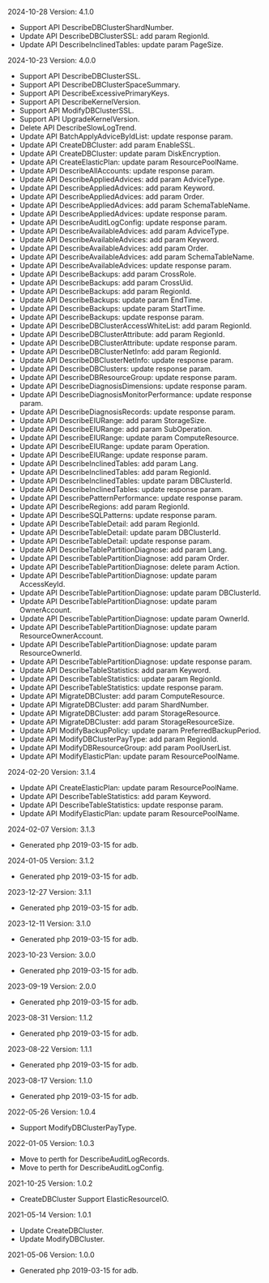 2024-10-28 Version: 4.1.0
- Support API DescribeDBClusterShardNumber.
- Update API DescribeDBClusterSSL: add param RegionId.
- Update API DescribeInclinedTables: update param PageSize.


2024-10-23 Version: 4.0.0
- Support API DescribeDBClusterSSL.
- Support API DescribeDBClusterSpaceSummary.
- Support API DescribeExcessivePrimaryKeys.
- Support API DescribeKernelVersion.
- Support API ModifyDBClusterSSL.
- Support API UpgradeKernelVersion.
- Delete API DescribeSlowLogTrend.
- Update API BatchApplyAdviceByIdList: update response param.
- Update API CreateDBCluster: add param EnableSSL.
- Update API CreateDBCluster: update param DiskEncryption.
- Update API CreateElasticPlan: update param ResourcePoolName.
- Update API DescribeAllAccounts: update response param.
- Update API DescribeAppliedAdvices: add param AdviceType.
- Update API DescribeAppliedAdvices: add param Keyword.
- Update API DescribeAppliedAdvices: add param Order.
- Update API DescribeAppliedAdvices: add param SchemaTableName.
- Update API DescribeAppliedAdvices: update response param.
- Update API DescribeAuditLogConfig: update response param.
- Update API DescribeAvailableAdvices: add param AdviceType.
- Update API DescribeAvailableAdvices: add param Keyword.
- Update API DescribeAvailableAdvices: add param Order.
- Update API DescribeAvailableAdvices: add param SchemaTableName.
- Update API DescribeAvailableAdvices: update response param.
- Update API DescribeBackups: add param CrossRole.
- Update API DescribeBackups: add param CrossUid.
- Update API DescribeBackups: add param RegionId.
- Update API DescribeBackups: update param EndTime.
- Update API DescribeBackups: update param StartTime.
- Update API DescribeBackups: update response param.
- Update API DescribeDBClusterAccessWhiteList: add param RegionId.
- Update API DescribeDBClusterAttribute: add param RegionId.
- Update API DescribeDBClusterAttribute: update response param.
- Update API DescribeDBClusterNetInfo: add param RegionId.
- Update API DescribeDBClusterNetInfo: update response param.
- Update API DescribeDBClusters: update response param.
- Update API DescribeDBResourceGroup: update response param.
- Update API DescribeDiagnosisDimensions: update response param.
- Update API DescribeDiagnosisMonitorPerformance: update response param.
- Update API DescribeDiagnosisRecords: update response param.
- Update API DescribeEIURange: add param StorageSize.
- Update API DescribeEIURange: add param SubOperation.
- Update API DescribeEIURange: update param ComputeResource.
- Update API DescribeEIURange: update param Operation.
- Update API DescribeEIURange: update response param.
- Update API DescribeInclinedTables: add param Lang.
- Update API DescribeInclinedTables: add param RegionId.
- Update API DescribeInclinedTables: update param DBClusterId.
- Update API DescribeInclinedTables: update response param.
- Update API DescribePatternPerformance: update response param.
- Update API DescribeRegions: add param RegionId.
- Update API DescribeSQLPatterns: update response param.
- Update API DescribeTableDetail: add param RegionId.
- Update API DescribeTableDetail: update param DBClusterId.
- Update API DescribeTableDetail: update response param.
- Update API DescribeTablePartitionDiagnose: add param Lang.
- Update API DescribeTablePartitionDiagnose: add param Order.
- Update API DescribeTablePartitionDiagnose: delete param Action.
- Update API DescribeTablePartitionDiagnose: update param AccessKeyId.
- Update API DescribeTablePartitionDiagnose: update param DBClusterId.
- Update API DescribeTablePartitionDiagnose: update param OwnerAccount.
- Update API DescribeTablePartitionDiagnose: update param OwnerId.
- Update API DescribeTablePartitionDiagnose: update param ResourceOwnerAccount.
- Update API DescribeTablePartitionDiagnose: update param ResourceOwnerId.
- Update API DescribeTablePartitionDiagnose: update response param.
- Update API DescribeTableStatistics: add param Keyword.
- Update API DescribeTableStatistics: update param RegionId.
- Update API DescribeTableStatistics: update response param.
- Update API MigrateDBCluster: add param ComputeResource.
- Update API MigrateDBCluster: add param ShardNumber.
- Update API MigrateDBCluster: add param StorageResource.
- Update API MigrateDBCluster: add param StorageResourceSize.
- Update API ModifyBackupPolicy: update param PreferredBackupPeriod.
- Update API ModifyDBClusterPayType: add param RegionId.
- Update API ModifyDBResourceGroup: add param PoolUserList.
- Update API ModifyElasticPlan: update param ResourcePoolName.


2024-02-20 Version: 3.1.4
- Update API CreateElasticPlan: update param ResourcePoolName.
- Update API DescribeTableStatistics: add param Keyword.
- Update API DescribeTableStatistics: update response param.
- Update API ModifyElasticPlan: update param ResourcePoolName.


2024-02-07 Version: 3.1.3
- Generated php 2019-03-15 for adb.

2024-01-05 Version: 3.1.2
- Generated php 2019-03-15 for adb.

2023-12-27 Version: 3.1.1
- Generated php 2019-03-15 for adb.

2023-12-11 Version: 3.1.0
- Generated php 2019-03-15 for adb.

2023-10-23 Version: 3.0.0
- Generated php 2019-03-15 for adb.

2023-09-19 Version: 2.0.0
- Generated php 2019-03-15 for adb.

2023-08-31 Version: 1.1.2
- Generated php 2019-03-15 for adb.

2023-08-22 Version: 1.1.1
- Generated php 2019-03-15 for adb.

2023-08-17 Version: 1.1.0
- Generated php 2019-03-15 for adb.

2022-05-26 Version: 1.0.4
- Support ModifyDBClusterPayType.

2022-01-05 Version: 1.0.3
- Move to perth for DescribeAuditLogRecords.
- Move to perth for DescribeAuditLogConfig.

2021-10-25 Version: 1.0.2
- CreateDBCluster Support ElasticResourceIO.

2021-05-14 Version: 1.0.1
- Update CreateDBCluster.
- Update ModifyDBCluster.

2021-05-06 Version: 1.0.0
- Generated php 2019-03-15 for adb.

